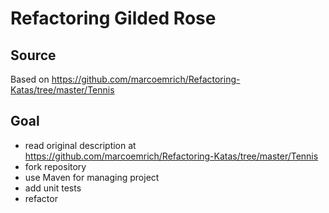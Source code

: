 # Refactoring Gilded Rose

## Source

Based on https://github.com/marcoemrich/Refactoring-Katas/tree/master/Tennis

## Goal

* read original description at https://github.com/marcoemrich/Refactoring-Katas/tree/master/Tennis
* fork repository
* use Maven for managing project
* add unit tests
* refactor
